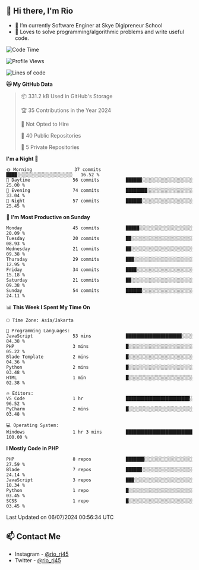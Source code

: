 ## 👋 Hi there, I'm Rio 

-  🔭 I’m currently Software Enginer at Skye Digipreneur School
-  💬 Loves to solve programming/algorithmic problems and write useful code.

<!--START_SECTION:waka-->
![Code Time](http://img.shields.io/badge/Code%20Time-1%2C082%20hrs%2040%20mins-blue)

![Profile Views](http://img.shields.io/badge/Profile%20Views-2-blue)

![Lines of code](https://img.shields.io/badge/From%20Hello%20World%20I%27ve%20Written-4.9%20million%20lines%20of%20code-blue)

**🐱 My GitHub Data** 

> 📦 331.2 kB Used in GitHub's Storage 
 > 
> 🏆 35 Contributions in the Year 2024
 > 
> 🚫 Not Opted to Hire
 > 
> 📜 40 Public Repositories 
 > 
> 🔑 5 Private Repositories 
 > 
**I'm a Night 🦉** 

```text
🌞 Morning                37 commits          ████░░░░░░░░░░░░░░░░░░░░░   16.52 % 
🌆 Daytime                56 commits          ██████░░░░░░░░░░░░░░░░░░░   25.00 % 
🌃 Evening                74 commits          ████████░░░░░░░░░░░░░░░░░   33.04 % 
🌙 Night                  57 commits          ██████░░░░░░░░░░░░░░░░░░░   25.45 % 
```
📅 **I'm Most Productive on Sunday** 

```text
Monday                   45 commits          █████░░░░░░░░░░░░░░░░░░░░   20.09 % 
Tuesday                  20 commits          ██░░░░░░░░░░░░░░░░░░░░░░░   08.93 % 
Wednesday                21 commits          ██░░░░░░░░░░░░░░░░░░░░░░░   09.38 % 
Thursday                 29 commits          ███░░░░░░░░░░░░░░░░░░░░░░   12.95 % 
Friday                   34 commits          ████░░░░░░░░░░░░░░░░░░░░░   15.18 % 
Saturday                 21 commits          ██░░░░░░░░░░░░░░░░░░░░░░░   09.38 % 
Sunday                   54 commits          ██████░░░░░░░░░░░░░░░░░░░   24.11 % 
```


📊 **This Week I Spent My Time On** 

```text
🕑︎ Time Zone: Asia/Jakarta

💬 Programming Languages: 
JavaScript               53 mins             █████████████████████░░░░   84.38 % 
PHP                      3 mins              █░░░░░░░░░░░░░░░░░░░░░░░░   05.22 % 
Blade Template           2 mins              █░░░░░░░░░░░░░░░░░░░░░░░░   04.36 % 
Python                   2 mins              █░░░░░░░░░░░░░░░░░░░░░░░░   03.48 % 
HTML                     1 min               █░░░░░░░░░░░░░░░░░░░░░░░░   02.38 % 

🔥 Editors: 
VS Code                  1 hr                ████████████████████████░   96.52 % 
PyCharm                  2 mins              █░░░░░░░░░░░░░░░░░░░░░░░░   03.48 % 

💻 Operating System: 
Windows                  1 hr 3 mins         █████████████████████████   100.00 % 
```

**I Mostly Code in PHP** 

```text
PHP                      8 repos             ███████░░░░░░░░░░░░░░░░░░   27.59 % 
Blade                    7 repos             ██████░░░░░░░░░░░░░░░░░░░   24.14 % 
JavaScript               3 repos             ███░░░░░░░░░░░░░░░░░░░░░░   10.34 % 
Python                   1 repo              █░░░░░░░░░░░░░░░░░░░░░░░░   03.45 % 
SCSS                     1 repo              █░░░░░░░░░░░░░░░░░░░░░░░░   03.45 % 
```




 Last Updated on 06/07/2024 00:56:34 UTC
<!--END_SECTION:waka-->

## 📫 Contact Me
- Instagram - [@rio_rj45](https://www.instagram.com/rio_rj45/)
- Twitter - [@rio_rj45](https://twitter.com/rio_rj45)
